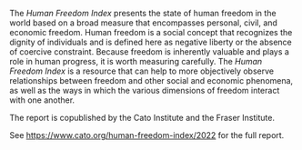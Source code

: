 The *Human Freedom Index* presents the state of human freedom in the world based on a broad measure that encompasses personal, civil, and economic freedom. Human freedom is a social concept that recognizes the dignity of individuals and is defined here as negative liberty or the absence of coercive constraint. Because freedom is inherently valuable and plays a role in human progress, it is worth measuring carefully. The *Human Freedom Index* is a resource that can help to more objectively observe relationships between freedom and other social and economic phenomena, as well as the ways in which the various dimensions of freedom interact with one another.

The report is copublished by the Cato Institute and the Fraser Institute.

See https://www.cato.org/human-freedom-index/2022 for the full report.